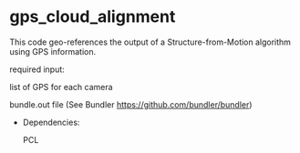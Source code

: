 # gps_cloud_alignment


This code geo-references the output of a Structure-from-Motion algorithm using GPS information.

required input:

list of GPS for each camera

bundle.out file (See Bundler https://github.com/bundler/bundler)

- Dependencies:

  PCL 
